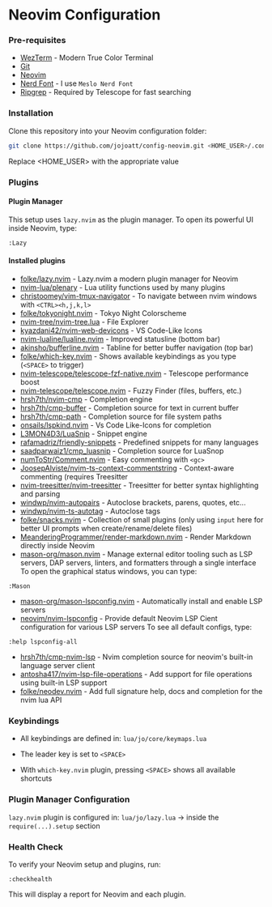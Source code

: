 # Neovim Configuration

### Pre-requisites

- [WezTerm](https://wezterm.org/installation.html) - Modern True Color Terminal
- [Git](https://git-scm.com/downloads)
- [Neovim](https://neovim.io)
- [Nerd Font](https://www.nerdfonts.com/) - I use `Meslo Nerd Font`
- [Ripgrep](https://github.com/BurntSushi/ripgrep) - Required by Telescope for fast searching

### Installation

Clone this repository into your Neovim configuration folder:
```bash
git clone https://github.com/jojoatt/config-neovim.git <HOME_USER>/.config/nvim
```
Replace <HOME_USER> with the appropriate value

### Plugins
#### Plugin Manager
This setup uses `lazy.nvim` as the plugin manager.
To open its powerful UI inside Neovim, type:
```vim
:Lazy
```

#### Installed plugins
- [folke/lazy.nvim](https://github.com/folke/lazy.nvim) - Lazy.nvim a modern plugin manager for Neovim
- [nvim-lua/plenary](https://github.com/nvim-lua/plenary.nvim) - Lua utility functions used by many plugins
- [christoomey/vim-tmux-navigator](https://github.com/christoomey/vim-tmux-navigator) - To navigate between nvim windows with `<CTRL><h,j,k,l>`
- [folke/tokyonight.nvim](https://github.com/folke/tokyonight.nvim) - Tokyo Night Colorscheme
- [nvim-tree/nvim-tree.lua](https://github.com/nvim-tree/nvim-tree.lua) - File Explorer
- [kyazdani42/nvim-web-devicons](https://github.com/kyazdani42/nvim-web-devicons) - VS Code-Like Icons
- [nvim-lualine/lualine.nvim](https://github.com/nvim-lualine/lualine.nvim) - Improved statusline (bottom bar)
- [akinsho/bufferline.nvim](https://github.com/akinsho/bufferline.nvim) - Tabline for better buffer navigation (top bar)
- [folke/which-key.nvim](https://github.com/folke/which-key.nvim) - Shows available keybindings as you type (`<SPACE>` to trigger)
 - [nvim-telescope/telescope-fzf-native.nvim](https://github.com/nvim-telescope/telescope-fzf-native.nvim) - Telescope performance boost
- [nvim-telescope/telescope.nvim](https://github.com/nvim-telescope/telescope.nvim) - Fuzzy Finder (files, buffers, etc.)
- [hrsh7th/nvim-cmp](https://github.com/hrsh7th/nvim-cmp) - Completion engine
- [hrsh7th/cmp-buffer](https://github.com/hrsh7th/cmp-buffer) - Completion source for text in current buffer
- [hrsh7th/cmp-path](https://github.com/hrsh7th/cmp-path) - Completion source for file system paths
- [onsails/lspkind.nvim](https://github.com/onsails/lspkind.nvim) - Vs Code Like-Icons for completion
- [L3MON4D3/LuaSnip](https://github.com/L3MON4D3/LuaSnip) - Snippet engine
- [rafamadriz/friendly-snippets](https://github.com/rafamadriz/friendly-snippets) - Predefined snippets for many languages
- [saadparwaiz1/cmp_luasnip](https://github.com/saadparwaiz1/cmp_luasnip) - Completion source for LuaSnop
- [numToStr/Comment.nvim](https://github.com/numToStr/Comment.nvim) - Easy commenting with `<gc>`
- [JoosepAlviste/nvim-ts-context-commentstring](https://github.com/JoosepAlviste/nvim-ts-context-commentstring) - Context-aware commenting (requires Treesitter
- [nvim-treesitter/nvim-treesitter](https://github.com/nvim-treesitter/nvim-treesitter) - Treesitter for better syntax highlighting and parsing
- [windwp/nvim-autopairs](https://github.com/windwp/nvim-autopairs) - Autoclose brackets, parens, quotes, etc...
- [windwp/nvim-ts-autotag](https://github.com/windwp/nvim-ts-autotag) - Autoclose tags
- [folke/snacks.nvim](https://github.com/folke/snacks.nvim) - Collection of small plugins (only using `input` here for better UI prompts when create/rename/delete files)
- [MeanderingProgrammer/render-markdown.nvim](https://github.com/MeanderingProgrammer/render-markdown.nvim) - Render Markdown directly inside Neovim
- [mason-org/mason.nvim](https://github.com/mason-org/mason.nvim) - Manage external editor tooling such as LSP servers, DAP servers, linters, and formatters through a single interface
To open the graphical status windows, you can type:
```vim
:Mason
```
- [mason-org/mason-lspconfig.nvim](https://github.com/mason-org/mason-lspconfig.nvim) - Automatically install and enable LSP servers
- [neovim/nvim-lspconfig](https://github.com/neovim/nvim-lspconfig) - Provide default Neovim LSP Cient configuration for various LSP servers
To see all default configs, type:
```vim
:help lspconfig-all
```
- [hrsh7th/cmp-nvim-lsp](https://github.com/hrsh7th/cmp-nvim-lsp) - Nvim completion source for neovim's built-in language server client
- [antosha417/nvim-lsp-file-operations](https://github.com/antosha417/nvim-lsp-file-operations) - Add support for file operations using built-in LSP support 
- [folke/neodev.nvim](https://github.com/folke/neodev.nvim?tab=readme-ov-file) - Add full signature help, docs and completion for the nvim lua API

### Keybindings
- All keybindings are defined in:
`lua/jo/core/keymaps.lua`

- The leader key is set to `<SPACE>`

- With `which-key.nvim` plugin, pressing `<SPACE>` shows all available shortcuts


### Plugin Manager Configuration
`lazy.nvim` plugin is configured in:
`lua/jo/lazy.lua` -> inside the `require(...).setup` section

### Health Check
To verify your Neovim setup and plugins, run:
```vim
:checkhealth
```
This will display a report for Neovim and each plugin.
